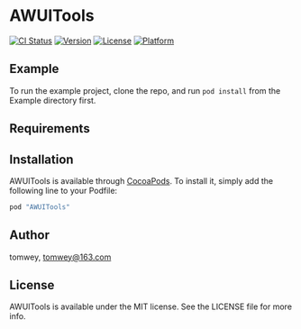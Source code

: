 # AWUITools

[![CI Status](http://img.shields.io/travis/tomwey/AWUITools.svg?style=flat)](https://travis-ci.org/tomwey/AWUITools)
[![Version](https://img.shields.io/cocoapods/v/AWUITools.svg?style=flat)](http://cocoapods.org/pods/AWUITools)
[![License](https://img.shields.io/cocoapods/l/AWUITools.svg?style=flat)](http://cocoapods.org/pods/AWUITools)
[![Platform](https://img.shields.io/cocoapods/p/AWUITools.svg?style=flat)](http://cocoapods.org/pods/AWUITools)

## Example

To run the example project, clone the repo, and run `pod install` from the Example directory first.

## Requirements

## Installation

AWUITools is available through [CocoaPods](http://cocoapods.org). To install
it, simply add the following line to your Podfile:

```ruby
pod "AWUITools"
```

## Author

tomwey, tomwey@163.com

## License

AWUITools is available under the MIT license. See the LICENSE file for more info.

